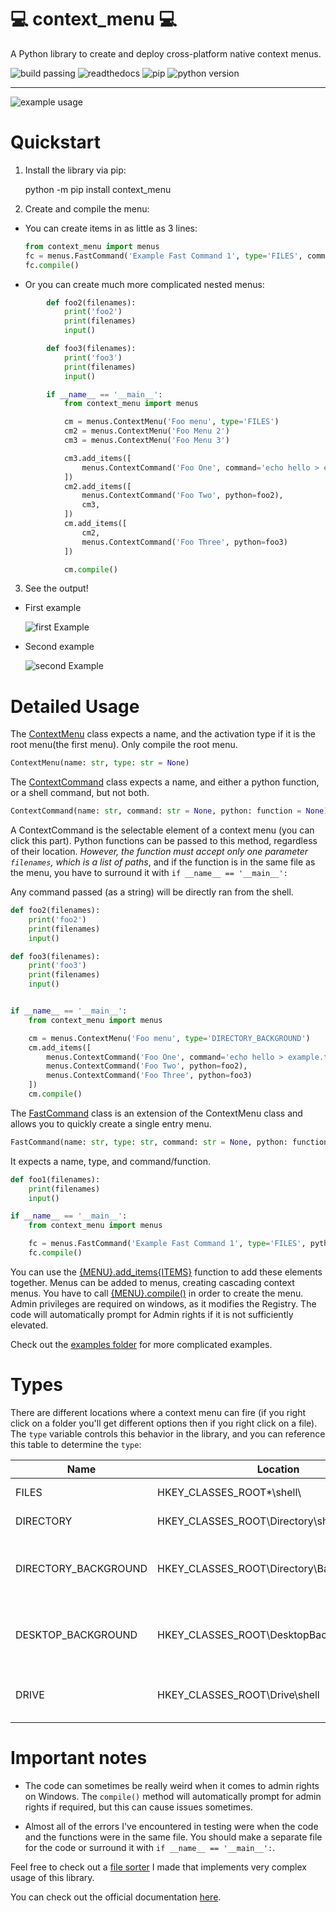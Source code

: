 # 💻 context_menu 💻

A Python library to create and deploy cross-platform native context menus.

![build passing](https://travis-ci.com/saleguas/context_menu.svg?token=STF1haAqx5Xq2x9zdkHH&branch=master)   ![readthedocs](https://img.shields.io/readthedocs/context_menu) ![pip](https://img.shields.io/badge/pip-context__menu-blue) ![python version](https://img.shields.io/pypi/pyversions/context_menu)

* * *

![example usage](media/thumbnail2.gif)

# Quickstart

1.  Install the library via pip:


    python -m pip install context_menu

2.  Create and compile the menu:

-   You can create items in as little as 3 lines:
    ```python
    from context_menu import menus
    fc = menus.FastCommand('Example Fast Command 1', type='FILES', command='echo Hello')
    fc.compile()
    ```
-   Or you can create much more complicated nested menus:

```Python
        def foo2(filenames):
            print('foo2')
            print(filenames)
            input()

        def foo3(filenames):
            print('foo3')
            print(filenames)
            input()

        if __name__ == '__main__':
            from context_menu import menus

            cm = menus.ContextMenu('Foo menu', type='FILES')
            cm2 = menus.ContextMenu('Foo Menu 2')
            cm3 = menus.ContextMenu('Foo Menu 3')

            cm3.add_items([
                menus.ContextCommand('Foo One', command='echo hello > example.txt'),
            ])
            cm2.add_items([
                menus.ContextCommand('Foo Two', python=foo2),
                cm3,
            ])
            cm.add_items([
                cm2,
                menus.ContextCommand('Foo Three', python=foo3)
            ])

            cm.compile()
```

3.  See the output!

-   First example

    ![first Example](media/first_example.png)

-   Second example

    ![second Example](media/second_example.png)

# Detailed Usage

The [ContextMenu](https://context-menu.readthedocs.io/en/latest/context_menu.html#context_menu.menus.ContextMenu) class expects a name, and the activation type if it is the root menu(the first menu). Only compile the root menu.

```Python
ContextMenu(name: str, type: str = None)
```

The [ContextCommand](https://context-menu.readthedocs.io/en/latest/context_menu.html#context_menu.menus.ContextCommand) class expects a name, and either a python function, or a shell command, but not both.

```Python
ContextCommand(name: str, command: str = None, python: function = None)
```

A ContextCommand is the selectable element of a context menu (you can click this part). Python functions can be passed to this method, regardless of their location. *However, the function must accept only one parameter `filenames`, which is a list of paths*, and if the function is in the same file as the menu, you have to surround it with `if __name__ == '__main__':`

Any command passed (as a string) will be directly ran from the shell.

```Python
def foo2(filenames):
    print('foo2')
    print(filenames)
    input()

def foo3(filenames):
    print('foo3')
    print(filenames)
    input()


if __name__ == '__main__':
    from context_menu import menus

    cm = menus.ContextMenu('Foo menu', type='DIRECTORY_BACKGROUND')
    cm.add_items([
        menus.ContextCommand('Foo One', command='echo hello > example.txt'),
        menus.ContextCommand('Foo Two', python=foo2),
        menus.ContextCommand('Foo Three', python=foo3)
    ])
    cm.compile()
```

The [FastCommand](https://context-menu.readthedocs.io/en/latest/context_menu.html#context_menu.menus.FastCommand) class is an extension of the ContextMenu class and allows you to quickly create a single entry menu.

```python
FastCommand(name: str, type: str, command: str = None, python: function = None)
```

It expects a name, type, and command/function.

```python
def foo1(filenames):
    print(filenames)
    input()

if __name__ == '__main__':
    from context_menu import menus

    fc = menus.FastCommand('Example Fast Command 1', type='FILES', python=foo1)
    fc.compile()
```

You can use the [{MENU}.add_items{ITEMS}](https://context-menu.readthedocs.io/en/latest/context_menu.html#context_menu.menus.ContextMenu.add_items) function to add these elements together. Menus can be added to menus, creating cascading context menus. You have to call [{MENU}.compile()](https://context-menu.readthedocs.io/en/latest/context_menu.html#context_menu.menus.ContextMenu.compile) in order to create the menu. Admin privileges are required on windows, as it modifies the Registry. The code will automatically prompt for Admin rights if it is not sufficiently elevated.

Check out the [examples folder](examples) for more complicated examples.

# Types

There are different locations where a context menu can fire (if you right click on a folder you'll get different options then if you right click on a file).  The `type` variable controls this behavior in the library, and you can reference this table to determine the `type`:

| Name                 | Location                                        | Action                                   |
| -------------------- | ----------------------------------------------- | ---------------------------------------- |
| FILES                | HKEY_CLASSES_ROOT\*\\shell\\                    | Opens on a file                          |
| DIRECTORY            | HKEY_CLASSES_ROOT\\Directory\\shell             | Opens on a directory                     |
| DIRECTORY_BACKGROUND | HKEY_CLASSES_ROOT\\Directory\\Background\\shell | Opens on the background of the Directory |
| DESKTOP_BACKGROUND   | HKEY_CLASSES_ROOT\\DesktopBackground\\Shell     | Opens on the background of the Desktop   |
| DRIVE                | HKEY_CLASSES_ROOT\\Drive\\shell                 | Opens on the drives(think USBs)          |

# Important notes

-   The code can sometimes be really weird when it comes to admin rights on Windows. The `compile()` method will automatically prompt for admin rights if required, but this can cause issues sometimes.

-   Almost all of the errors I've encountered in testing were when the code and the functions were in the same file. You should make a separate file for the code or surround it with `if __name__ == '__main__':`.

Feel free to check out a [file sorter](https://github.com/saleguas/freshen) I made that implements very complex usage of this library.

You can check out the official documentation [here](https://context-menu.readthedocs.io/en/latest/index.html).
